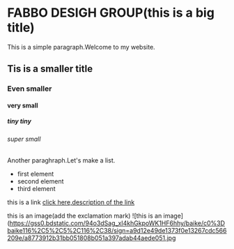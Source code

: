 # FABBO DESIGH GROUP(this is a big title)
This is a simple paragraph.Welcome to my website.

## Tis is a smaller title
### Even smaller
#### very small
##### tiny tiny
###### super small

Another paraghraph.Let's make a list.
* first element
* second element
* third element

this is a link
[click here,description of the link](www.baidu.com)

this is an image(add the exclamation mark)
![this is an image](https://gss0.bdstatic.com/94o3dSag_xI4khGkpoWK1HF6hhy/baike/c0%3Dbaike116%2C5%2C5%2C116%2C38/sign=a9d12e49de1373f0e13267cdc566209e/a8773912b31bb051808b051a397adab44aede051.jpg
